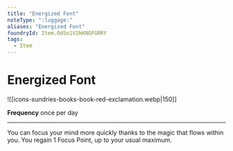 ```yaml
---
title: "Energized Font"
noteType: ":luggage:"
aliases: "Energized Font"
foundryId: Item.OdSo1V2kKNGFGRRY
tags:
  - Item
---
```


# Energized Font
![[icons-sundries-books-book-red-exclamation.webp|150]]

**Frequency** once per day

* * *

You can focus your mind more quickly thanks to the magic that flows within you. You regain 1 Focus Point, up to your usual maximum.
